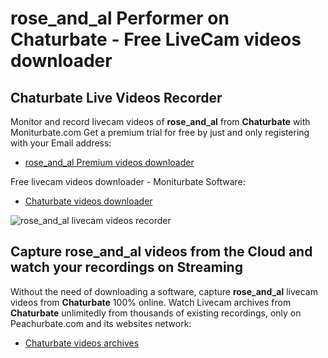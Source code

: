 # rose_and_al Performer on Chaturbate - Free LiveCam videos downloader

## Chaturbate Live Videos Recorder

Monitor and record livecam videos of **rose_and_al** from **Chaturbate** with Moniturbate.com
Get a premium trial for free by just and only registering with your Email address:
* [rose_and_al Premium videos downloader](https://moniturbate.com/request-demo-licence-key.html)

Free livecam videos downloader - Moniturbate Software:
* [Chaturbate videos downloader](https://moniturbate.com/moniturbate-download-software.html)

![rose_and_al livecam videos recorder](https://peachurnet.com/templates/moniturbate-software.png)


## Capture rose_and_al videos from the Cloud and watch your recordings on Streaming

Without the need of downloading a software, capture **rose_and_al** livecam videos from **Chaturbate** 100% online.
Watch Livecam archives from **Chaturbate** unlimitedly from thousands of existing recordings, only on Peachurbate.com and its websites network:
* [Chaturbate videos archives](https://peachurnet.com/)